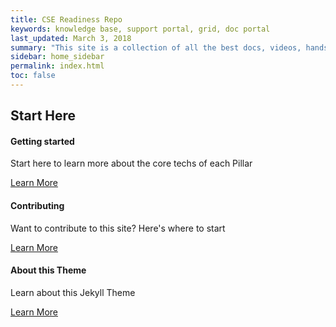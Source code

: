 ```yaml
---
title: CSE Readiness Repo
keywords: knowledge base, support portal, grid, doc portal
last_updated: March 3, 2018
summary: "This site is a collection of all the best docs, videos, hands on labs and other technical resources we use in CSE."
sidebar: home_sidebar
permalink: index.html
toc: false
---
```


<div class="row">
    <div class="col-lg-12">
        <h2 class="page-header">Start Here</h2>
    </div>
    <div class="col-md-3 col-sm-6">
        <div class="panel panel-default text-center">
            <div class="panel-heading">
                <span class="fa-stack fa-5x">
                    <i class="fa fa-circle fa-stack-2x text-primary"></i>
                    <i class="fa fa-tree fa-stack-1x fa-inverse"></i>
                </span>
            </div>
            <div class="panel-body">
                <h4>Getting started</h4>
                <p>Start here to learn more about the core techs of each Pillar</p>
                <a href="tag_get_started.html" class="btn btn-primary">Learn More</a>
            </div>
        </div>
    </div>
    <div class="col-md-3 col-sm-6">
        <div class="panel panel-default text-center">
            <div class="panel-heading">
                <span class="fa-stack fa-5x">
                    <i class="fa fa-circle fa-stack-2x text-primary"></i>
                    <i class="fa fa-code fa-stack-1x fa-inverse"></i>
                </span>
            </div>
            <div class="panel-body">
                <h4>Contributing</h4>
                <p>Want to contribute to this site? Here's where to start</p>
                <a href="https://github.com/Microsoft/CSE-Readiness" class="btn btn-primary" target="_blank">Learn More</a>
            </div>
        </div>
    </div>
    <div class="col-md-3 col-sm-6">
        <div class="panel panel-default text-center">
            <div class="panel-heading">
                <span class="fa-stack fa-5x">
                    <i class="fa fa-circle fa-stack-2x text-primary"></i>
                    <i class="fa fa-support fa-stack-1x fa-inverse"></i>
                </span>
            </div>
            <div class="panel-body">
                <h4>About this Theme</h4>
                <p>Learn about this Jekyll Theme</p>
                <a href="mydoc_introduction.html" class="btn btn-primary">Learn More</a>
            </div>
        </div>
    </div>
</div>
